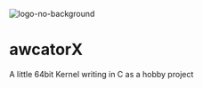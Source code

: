![logo-no-background](https://github.com/awcator/awcatorX/assets/54628909/e10f7800-3ac3-4c14-8435-0990623521ce)
# awcatorX
A little 64bit Kernel writing in C as a hobby project
